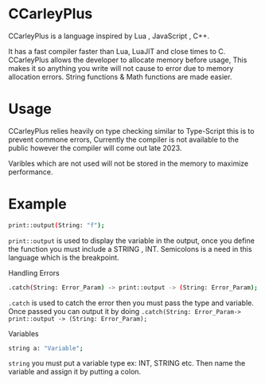 # CCarleyPlus

CCarleyPlus is a language inspired by Lua , JavaScript , C++.

It has a fast compiler faster than Lua, LuaJIT and close times to C. CCarleyPlus allows the developer to allocate memory before usage, This makes it so anything you write will not cause to error due to memory allocation errors. String functions & Math functions are made easier.


# Usage

CCarleyPlus relies heavily on type checking similar to Type-Script this is to prevent commone errors, Currently the compiler is not available to the public however the compiler will come out late 2023.

Varibles which are not used will not be stored in the memory to maximize performance.

# Example

```sh
print::output(String: "f");
```
`print::output` is used to display the variable in the output, once you define the function you must include a STRING , INT. Semicolons is a need in this language which is the breakpoint.

Handling Errors

```sh
.catch(String: Error_Param) -> print::output -> (String: Error_Param);
```
`.catch` is used to catch the error then you must pass the type and variable. Once passed you can output it by doing `.catch(String: Error_Param-> print::output -> (String: Error_Param);` 

Variables

```sh
string a: "Variable";
```
`string` you must put a variable type ex: INT, STRING etc. Then name the variable and assign it by putting a colon.

